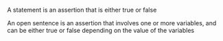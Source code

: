 A statement is an assertion that is either true or false

An open sentence is an assertion that involves one or more variables, and can be either true or false depending on the value of the variables

